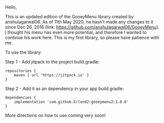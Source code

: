 Hello,

This is an updated edition of the GooeyMenu library created by anshulagarwal06. 
As of 11th May 2020, he hasn't made any changes to it since Dec 26, 2016 (link: https://github.com/anshulagarwal06/GooeyMenu). 
I thought his menu has even more potential, and therefore I wanted to continue his work here.
This is my first library, so please have patience with me.

To use the library:

Step 1 - Add jitpack to the project build.gradle:

    repositories {
        maven { url 'https://jitpack.io' }
    }

Step 2 - Add it as an dependency in your app build.gradle:

    dependencies {
        implementation 'com.github.Erlend2:gooeymenu2:1.0.0'
    }

More directions on how to use coming very soon!
